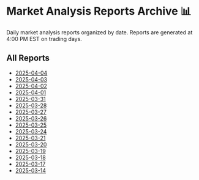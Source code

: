 # Market Analysis Reports Archive 📊

Daily market analysis reports organized by date.
Reports are generated at 4:00 PM EST on trading days.

## All Reports

- [2025-04-04](./market_report_2025-04-04.md)
- [2025-04-03](./market_report_2025-04-03.md)
- [2025-04-02](./market_report_2025-04-02.md)
- [2025-04-01](./market_report_2025-04-01.md)
- [2025-03-31](./market_report_2025-03-31.md)
- [2025-03-28](./market_report_2025-03-28.md)
- [2025-03-27](./market_report_2025-03-27.md)
- [2025-03-26](./market_report_2025-03-26.md)
- [2025-03-25](./market_report_2025-03-25.md)
- [2025-03-24](./market_report_2025-03-24.md)
- [2025-03-21](./market_report_2025-03-21.md)
- [2025-03-20](./market_report_2025-03-20.md)
- [2025-03-19](./market_report_2025-03-19.md)
- [2025-03-18](./market_report_2025-03-18.md)
- [2025-03-17](./market_report_2025-03-17.md)
- [2025-03-14](./market_report_2025-03-14.md)
